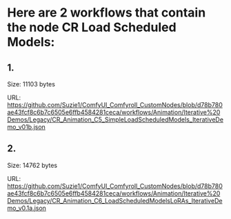 # Here are 2 workflows that contain the node CR Load Scheduled Models:

## 1. 

Size: 11103 bytes

URL: https://github.com/Suzie1/ComfyUI_Comfyroll_CustomNodes/blob/d78b780ae43fcf8c6b7c6505e6ffb4584281ceca/workflows/Animation/Iterative%20Demos/Legacy/CR_Animation_C5_SimpleLoadScheduledModels_IterativeDemo_v01b.json

## 2. 

Size: 14762 bytes

URL: https://github.com/Suzie1/ComfyUI_Comfyroll_CustomNodes/blob/d78b780ae43fcf8c6b7c6505e6ffb4584281ceca/workflows/Animation/Iterative%20Demos/Legacy/CR_Animation_C6_LoadScheduledModelsLoRAs_IterativeDemo_v0.1a.json

